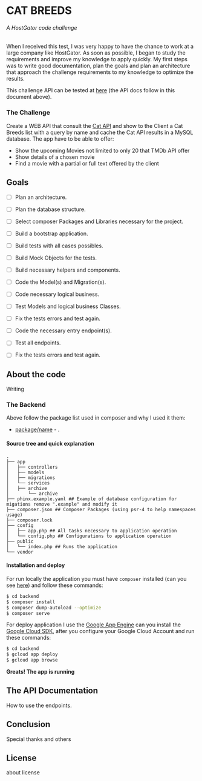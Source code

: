 # CAT BREEDS
###### A HostGator code challenge

When I received this test, I was very happy to have the chance to work at a large company like HostGator. As soon as possible, I began to study the requirements and improve my knowledge to apply quickly. My first steps was to write good documentation, plan the goals and plan an architecture that approach the challenge requirements to my knowledge to optimize the results.

This challenge API can be tested at [here]() (the API docs follow in this document above).

### The Challenge

Create a WEB API that consult the [Cat API](https://docs.thecatapi.com/) and show to the Client a Cat Breeds list with a query by name and cache the Cat API results in a MySQL database. The app have to be able to offer:
* Show the upcoming Movies not limited to only 20 that TMDb API offer
* Show details of a chosen movie
* Find a movie with a partial or full text offered by the client

## Goals

- [ ] Plan an architecture.
- [ ] Plan the database structure.
- [ ] Select composer Packages and Libraries necessary for the project.
- [ ] Build a bootstrap application.
- [ ] Build tests with all cases possibles.
- [ ] Build Mock Objects for the tests.
- [ ] Build necessary helpers and components.
- [ ] Code the Model(s) and Migration(s).
- [ ] Code necessary logical business.
- [ ] Test Models and logical business Classes.
- [ ] Fix the tests errors and test again.
- [ ] Code the necessary entry endpoint(s).
- [ ] Test all endpoints.
- [ ] Fix the tests errors and test again.


## About the code

Writing

 ### The Backend
 

Above follow the package list used in composer and why I used it them:

* [package/name]() - .

#### Source tree and quick explanation

```
.
├── app
│   ├── controllers
│   ├── models
│   ├── migrations
│   └── services
│ 	├── archive
│       └── archive
├── phinx.example.yaml ## Example of database configuration for migations remove ".example" and modify it
├── composer.json ## Composer Packages (using psr-4 to help namespaces usage)
├── composer.lock
├── config
│   ├── app.php ## All tasks necessary to application operation
│   └── config.php ## Configurations to application operation
├── public
│   └── index.php ## Runs the application
└── vendor
```
#### Installation and deploy

For run locally the application you must have ``composer`` installed (can you see [here](https://getcomposer.org/)) and follow these commands:

```sh
$ cd backend
$ composer install
$ composer dump-autoload --optimize
$ composer serve
```

For deploy application I use the [Google App Engine](https://cloud.google.com/appengine/?hl=en-us) can you install the [Google Cloud SDK](https://cloud.google.com/sdk/), after you configure your Google Cloud Account and run these commands:

```sh
$ cd backend
$ gcloud app deploy
$ gcloud app browse
```

**Greats! The app is running**

## The API Documentation

How to use the endpoints.

## Conclusion

Special thanks and others

## License

about license
